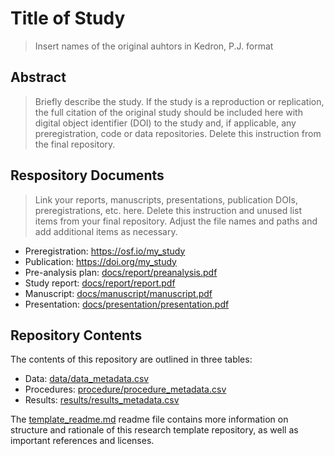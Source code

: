 # Title of Study

> Insert names of the original auhtors in Kedron, P.J. format

## Abstract

> Briefly describe the study. If the study is a reproduction or replication, the full citation of the original study should be included here with digital object identifier (DOI) to the study and, if applicable, any preregistration, code or data repositories. Delete this instruction from the final repository.

## Respository Documents

> Link your reports, manuscripts, presentations, publication DOIs, preregistrations, etc. here. Delete this instruction and unused list items from your final repository. Adjust the file names and paths and add additional items as necessary.

- Preregistration: https://osf.io/my_study
- Publication: https://doi.org/my_study
- Pre-analysis plan: [docs/report/preanalysis.pdf](docs/report/preanalysis.pdf)
- Study report: [docs/report/report.pdf](docs/report/report.pdf)
- Manuscript: [docs/manuscript/manuscript.pdf](docs/manuscript/manuscript.pdf)
- Presentation: [docs/presentation/presentation.pdf](docs/presentation/presentation.pdf)

## Repository Contents

The contents of this repository are outlined in three tables:
- Data: [data/data_metadata.csv](data/data_metadata.csv)
- Procedures: [procedure/procedure_metadata.csv](procedure/procedure_metadata.csv)
- Results: [results/results_metadata.csv](results/results_metadata.csv)

The [template_readme.md](template_readme.md) readme file contains more information on structure and rationale of this research template repository, as well as important references and licenses.
